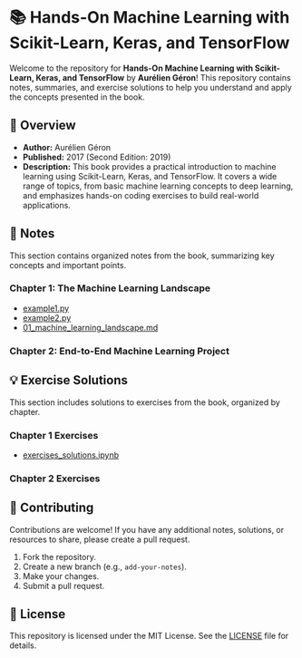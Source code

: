 # 📚 Hands-On Machine Learning with Scikit-Learn, Keras, and TensorFlow

Welcome to the repository for **Hands-On Machine Learning with Scikit-Learn, Keras, and TensorFlow** by **Aurélien Géron**! This repository contains notes, summaries, and exercise solutions to help you understand and apply the concepts presented in the book.

## 📖 Overview

- **Author:** Aurélien Géron
- **Published:** 2017 (Second Edition: 2019)
- **Description:** This book provides a practical introduction to machine learning using Scikit-Learn, Keras, and TensorFlow. It covers a wide range of topics, from basic machine learning concepts to deep learning, and emphasizes hands-on coding exercises to build real-world applications.

## 📝 Notes

This section contains organized notes from the book, summarizing key concepts and important points.

### Chapter 1: The Machine Learning Landscape

- [example1.py](/Chapter1/example1.py) 
- [example2.py](/Chapter1/example2.py)
- [01_machine_learning_landscape.md](/Chapter1/01_machine_learning_landscape.md)


### Chapter 2: End-to-End Machine Learning Project


## 💡 Exercise Solutions

This section includes solutions to exercises from the book, organized by chapter.

### Chapter 1 Exercises

- [exercises_solutions.ipynb](/Chapter1/exercises_solutions.ipynb)


### Chapter 2 Exercises


## 🤝 Contributing

Contributions are welcome! If you have any additional notes, solutions, or resources to share, please create a pull request. 

1. Fork the repository.
2. Create a new branch (e.g., `add-your-notes`).
3. Make your changes.
4. Submit a pull request.

## 📄 License

This repository is licensed under the MIT License. See the [LICENSE](LICENSE) file for details.
